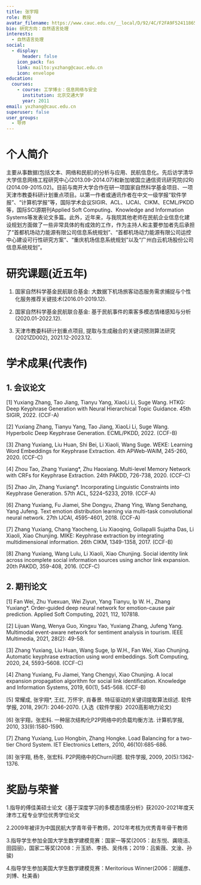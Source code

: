 ```yaml
---
title: 张宇翔
role: 教授
avatar_filename: https://www.cauc.edu.cn/__local/D/92/4C/F2FA9F524118650EE0D176D667A_F9127D52_2761.jpg?e=.jpg
bio: 研究方向：自然语言处理
interests:
  - 自然语言处理
social:
  - display:
      header: false
    icon_pack: fas
    link: mailto:yxzhang@cauc.edu.cn
    icon: envelope
education:
  courses:
    - course: 工学博士：信息网络与安全
      institution: 北京交通大学
      year: 2011
email: yxzhang@cauc.edu.cn
superuser: false
user_groups:
  - 导师
---
```

# 个人简介
 

主要从事数据(包括文本、网络和民航)的分析与应用、民航信息化。先后访学清华大学信息网络工程研究中心(2013.09-2014.07)和新加坡国立通信资讯研究院(I2R)(2014.09-2015.02)。目前与南开大学合作在研一项国家自然科学基金项目、一项天津市教委科研计划重点项目。以第一作者或通讯作者在中文一级学报“软件学报”、“计算机学报”等，国际学术会议SIGIR、ACL、IJCAI、CIKM、ECML/PKDD等，国际SCI源期刊Applied Soft Computing、Knowledge and Information Systems等发表论文多篇。此外，近年来，与我院其他老师在民航企业信息化建设规划方面做了一些非常具体的有成效的工作，作为主持人和主要参加者先后承担了“首都机场动力能源有限公司信息系统规划”、“首都机场动力能源有限公司运控中心建设可行性研究方案”、“重庆机场信息系统规划”以及“广州白云机场股份公司信息系统规划”。

 

# 研究课题(近五年)
   

1. 国家自然科学基金民航联合基金: 大数据下机场旅客动态服务需求捕捉与个性化服务推荐关键技术(2016.01-2019.12).

2. 国家自然科学基金民航联合基金: 基于民航事件的乘客多模态情绪感知与分析(2020.01-2022.12).

3. 天津市教委科研计划重点项目, 提取与生成融合的关键词预测算法研究(2021ZD002), 2021.12-2023.12.

 

# 学术成果(代表作)

## 1. 会议论文

[1] Yuxiang Zhang, Tao Jiang, Tianyu Yang, XiaoLi Li, Suge Wang. HTKG: Deep Keyphrase Generation with Neural Hierarchical Topic Guidance. 45th SIGIR, 2022. (CCF-A)

[2] Yuxiang Zhang, Tianyu Yang, Tao Jiang, XiaoLi Li, Suge Wang. Hyperbolic Deep Keyphrase Generation. ECML/PKDD, 2022. (CCF-B)

[3] Zhang Yuxiang, Liu Huan, Shi Bei, Li Xiaoli, Wang Suge. WEKE: Learning Word Embeddings for Keyphrase Extraction. 4th APWeb-WAIM, 245-260, 2020. (CCF-C)

[4] Zhou Tao, Zhang Yuxiang*, Zhu Haoxiang. Multi-level Memory Network with CRFs for Keyphrase Extraction. 24th PAKDD, 726-738, 2020. (CCF-C)

[5] Zhao Jin, Zhang Yuxiang*. Incorporating Linguistic Constraints into Keyphrase Generation. 57th ACL, 5224–5233, 2019. (CCF-A)

[6] Zhang Yuxiang, Fu Jiamei, She Dongyu, Zhang Ying, Wang Senzhang, Yang Jufeng. Text emotion distribution learning via multi-task convolutional neural network. 27th IJCAI, 4595-4601, 2018. (CCF-A)

[7] Zhang Yuxiang, Chang Yaocheng, Liu Xiaoqing, Gollapalli Sujatha Das, Li Xiaoli, Xiao Chunjing. MIKE: Keyphrase extraction by integrating multidimensional information. 26th CIKM, 1349-1358, 2017. (CCF-B)

[8] Zhang Yuxiang, Wang Lulu, Li Xiaoli, Xiao Chunjing. Social identity link across incomplete social information sources using anchor link expansion. 20th PAKDD, 359-408, 2016. (CCF-C)

 

## 2. 期刊论文

[1] Fan Wei, Zhu Yuexuan, Wei Ziyun, Yang Tianyu, Ip W. H., Zhang Yuxiang*. Order-guided deep neural network for emotion-cause pair prediction. Applied Soft Computing, 2021, 112, 107818.

[2] Lijuan Wang, Wenya Guo, Xingxu Yao, Yuxiang Zhang, Jufeng Yang. Multimodal event-aware network for sentiment analysis in tourism. IEEE Multimedia, 2021, 28(2): 49-58.

[3] Zhang Yuxiang, Liu Huan, Wang Suge, Ip W.H., Fan Wei, Xiao Chunjing. Automatic keyphrase extraction using word embeddings. Soft Computing, 2020, 24, 5593–5608. (CCF-C)

[4] Zhang Yuxiang, Fu Jiamei, Yang Chengyi, Xiao Chunjing. A local expansion propagation algorithm for social link identification. Knowledge and Information Systems, 2019, 60(1), 545-568. (CCF-B)

[5] 常耀成, 张宇翔*, 王红, 万怀宇, 肖春景. 特征驱动的关键词提取算法综述. 软件学报, 2018, 29(7): 2046-2070. (入选《软件学报》2020高影响力论文)

[6] 张宇翔，张宏科. 一种层次结构化P2P网络中的负载均衡方法. 计算机学报, 2010, 33(9):1580-1590.

[7] Zhang Yuxiang, Luo Hongbin, Zhang Hongke. Load Balancing for a two-tier Chord System. IET Electronics Letters, 2010, 46(10):685-686.

[8] 张宇翔, 杨冬, 张宏科. P2P网络中的Churn问题. 软件学报, 2009, 20(5):1362-1376.

 

# 奖励与荣誉

1.指导的傅佳美硕士论文《基于深度学习的多模态情感分析》获2020-2021年度天津市工程专业学位优秀学位论文

2.2009年被评为中国民航大学青年骨干教师，2012年考核为优秀青年骨干教师

3.指导学生参加全国大学生数学建模竞赛：国家一等奖(2005：赵东悦、龚晓洁、田园丽)，国家二等奖(2008：亓玉娇、李扬、吴伟伟；2019：吕紫薇、文淦、孙骏)

4.指导学生参加美国大学生数学建模竞赛：Meritorious Winner(2006：胡媛彦、刘博、杜美香)